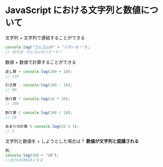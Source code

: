 # JavaScript における文字列と数値について

文字列 + 文字列で連結することができる

```javascript
console.log("ゴムゴムの" + "バズーカ！");
// 出力は ゴムゴムのバズーカ！
```

数値 + 数値で計算することができる

```javascript
足し算 + console.log(100 + 10);
// 110

引き算 - console.log(100 - 10);
// 90

掛け算 * console.log(10 * 10);
// 100

割り算 / console.log(100 / 10);
// 10

あまりの計算 % console.log(10 % 3);
// 1
```

文字列と数値を + しようとした場合は？
**数値が文字列と認識される**

```javascript
例;
console.log(100 + "10");
//出力は10010となる
```
